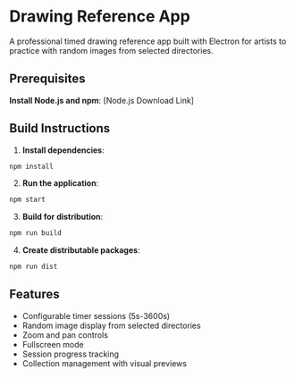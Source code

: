 # Drawing Reference App

A professional timed drawing reference app built with Electron for artists to practice with random images from selected directories.

## Prerequisites

**Install Node.js and npm**: [Node.js Download Link]

## Build Instructions

1. **Install dependencies**:
```bash
npm install
```

2. **Run the application**:
```bash
npm start
```

3. **Build for distribution**:
```bash
npm run build
```

4. **Create distributable packages**:
```bash
npm run dist
```

## Features

- Configurable timer sessions (5s-3600s)
- Random image display from selected directories
- Zoom and pan controls
- Fullscreen mode
- Session progress tracking
- Collection management with visual previews
